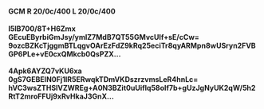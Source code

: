 #### GCM R 20/0c/400 L 20/0c/400
**l5lB700/8T+H6Zmx**<br/>**GEcuEByrbiGmJsy/ymlZ7MdB7QT55GMvcUIf+sE/cCw=**<br/>**9ozcBZKcTjggmBTLqgvOArEzFdZ9kRq25eciTr8qyARMpn8wUSryn2FVBGP6PLe+vE0cxQMkcb0QsPZX...**<br/><br/>
**4Apk6AYZQ7vKU6xa**<br/>**0gS7GEBElN0Fj1lR5ERwqkTDmVKDszrzvmsLeR4hnLc=**<br/>**hVC3wsZTHSlVZWREg+A0N3BZit0uUiflq58oIf7b+gUzJgNyUK2qW/5h2RtT2mroFFUj9xRvHkaJ3GnX...**